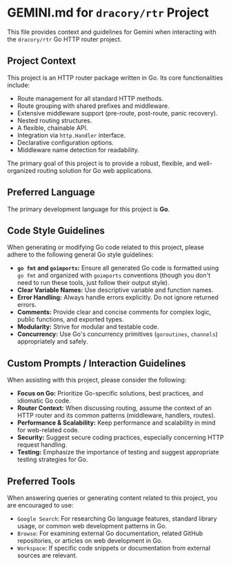 # GEMINI.md for `dracory/rtr` Project

This file provides context and guidelines for Gemini when interacting with the `dracory/rtr` Go HTTP router project.

## Project Context

This project is an HTTP router package written in Go. Its core functionalities include:
* Route management for all standard HTTP methods.
* Route grouping with shared prefixes and middleware.
* Extensive middleware support (pre-route, post-route, panic recovery).
* Nested routing structures.
* A flexible, chainable API.
* Integration via `http.Handler` interface.
* Declarative configuration options.
* Middleware name detection for readability.

The primary goal of this project is to provide a robust, flexible, and well-organized routing solution for Go web applications.

## Preferred Language

The primary development language for this project is **Go**.

## Code Style Guidelines

When generating or modifying Go code related to this project, please adhere to the following general Go style guidelines:

* **`go fmt` and `goimports`:** Ensure all generated Go code is formatted using `go fmt` and organized with `goimports` conventions (though you don't need to run these tools, just follow their output style).
* **Clear Variable Names:** Use descriptive variable and function names.
* **Error Handling:** Always handle errors explicitly. Do not ignore returned errors.
* **Comments:** Provide clear and concise comments for complex logic, public functions, and exported types.
* **Modularity:** Strive for modular and testable code.
* **Concurrency:** Use Go's concurrency primitives (`goroutines`, `channels`) appropriately and safely.

## Custom Prompts / Interaction Guidelines

When assisting with this project, please consider the following:

* **Focus on Go:** Prioritize Go-specific solutions, best practices, and idiomatic Go code.
* **Router Context:** When discussing routing, assume the context of an HTTP router and its common patterns (middleware, handlers, routes).
* **Performance & Scalability:** Keep performance and scalability in mind for web-related code.
* **Security:** Suggest secure coding practices, especially concerning HTTP request handling.
* **Testing:** Emphasize the importance of testing and suggest appropriate testing strategies for Go.

## Preferred Tools

When answering queries or generating content related to this project, you are encouraged to use:

* `Google Search`: For researching Go language features, standard library usage, or common web development patterns in Go.
* `Browse`: For examining external Go documentation, related GitHub repositories, or articles on web development in Go.
* `Workspace`: If specific code snippets or documentation from external sources are relevant.
